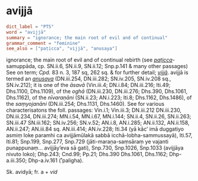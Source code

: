 # avijjā

``` toml
dict_label = "PTS"
word = "avijjā"
summary = "ignorance; the main root of evil and of continual"
grammar_comment = "feminine"
see_also = ["paṭicca", "vijjā", "anusaya"]
```

ignorance; the main root of evil and of continual rebirth (see *[paṭicca](paṭicca.md)*\-samuppāda, cp. SN.ii.6, SN.ii.9, SN.ii.12; Snp.p.141 & many other passages) See on term; *Cpd.* 83 n. 3, 187 sq, 262 sq. & for further detail; *[vijjā](vijjā.md)*. avijjā is termed an *[anusaya](anusaya.md)* (DN.iii.254, DN.iii.282; SN.iv.205, SN.iv.208 sq., SN.iv.212); it is one of the *āsavā* (Vin.iii.4; DN.i.84; DN.iii.216; Iti.49; Dhs.1100, Dhs.1109), of the *oghā* (DN.iii.230, DN.iii.276; Dhs.390, Dhs.1061, Dhs.1162), of the *nīvaraṇāni* (SN.ii.23; AN.i.223; Iti.8; Dhs.1162, Dhs.1486), of the *saṃyojanāni* (DN.iii.254; Dhs.1131, Dhs.1460). See for various characterisatons the foll. passages: Vin.i.1; Vin.iii.3; DN.iii.212 DN.iii.230, DN.iii.234, DN.iii.274; MN.i.54, MN.i.67, MN.i.144; SN.ii.4, SN.ii.26, SN.ii.263; SN.iii.47 SN.iii.162; SN.iv.256; SN.v.52; AN.i.8, AN.i.285; AN.ii.132, AN.ii.158, AN.ii.247; AN.iii.84 sq. AN.iii.414; AN.iv.228; Iti.34 (yā kāc’ imā duggatiyo asmiṃ loke paramhi ca avijjāmūlakā sabbā icchā\-lobha\-sammussayā), Iti.57, Iti.81; Snp.199, Snp.277, Snp.729 (jāti\-maraṇa\-saṃsāraṃ ye vajanti punappunaṃ… avijjāy’eva sā gati), Snp.730, Snp.1026, Snp.1033 (avijjāya nivuto loko); Dhp.243; Cnd.99; Pp.21; Dhs.390 Dhs.1061, Dhs.1162; Dhp\-a.iii.350; Dhp\-a.iv.161 (˚paligha).

Sk. avidyā; fr. a \+ *vid*

